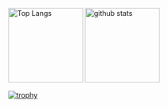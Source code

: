 <p align="left"> 
  <img alt="Top Langs" height="150px" src="https://github-readme-stats.vercel.app/api/top-langs/?username=AsaneKento&layout=compact&count_private=true&show_icons=true&theme=onedark" />
  <img alt="github stats" height="150px" src="https://github-readme-stats.vercel.app/api?username=AsaneKento&count_private=true&show_icons=true&show_icons=true&theme=onedark" />
</p>

[![trophy](https://github-profile-trophy.vercel.app/?username=AsaneKento&theme=onedark&column=7
)](https://github.com/ryo-ma/github-profile-trophy)
